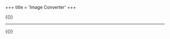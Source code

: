 +++
title = 'Image Converter'
+++

{{<rawhtml>}}
<script src="https://code.jquery.com/jquery-3.6.0.min.js"></script>
<script src='/toolkist.js'></script>
<script src='/toolkist_color.js'></script>
<script src='/toolkist_image_converter.js'></script>
<script src='/toolkist_fs.js'></script>

<div id='image_input_container'></div>
<input style='color:black' type='button' id='copy_to_clipboard' onclick='copyToClipboard()' value='Copy To Clipboard' hidden></input>
<input style='color:black' type='button' id='download_to_file' onclick='downloadToFile()' value='Download .zeeplevel' hidden></input>
<hr>
<canvas id='image_out_preview'></canvas>

<script>
    var zeeplevel = null;
    var tkImage = null;

    toolkist_fs.imageFileInput('image_input_container', function(img)
    {
        tkImage = img;
        var palette = toolkist_color.colorPalette(toolkist_image_converter.paintIDs);
        var blocks = img.convertToBlocks(palette);
        var header = new toolkist.Header().generateHeader("Toolkist", blocks.length);
        zeeplevel = new toolkist.Zeeplevel('ImageTest').setHeader(header).setBlocks(blocks);
        toolkist_image_converter.drawOnCanvas('image_out_preview', img.quantized, function()
        {
            $('#copy_to_clipboard').show();
            $('#download_to_file').show();
        });
    });

    function copyToClipboard()
    {
        if(zeeplevel == null)
        {
            alert("Nothing to copy!");
        }
        else
        {
            toolkist_fs.copyToClipboard(zeeplevel.toCSV()); 
        }
    }

    function downloadToFile()
    {
        if(zeeplevel == null)
        {
            alert("Nothing to save!");
        }
        else
        {
            toolkist_fs.directDownload(toolkist_fs.removeExtension(tkImage.name) + ".zeeplevel", zeeplevel.toCSV()); 
        }
    }
</script>
{{</rawhtml>}}